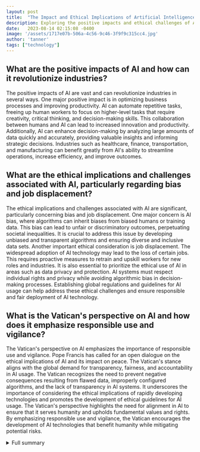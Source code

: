```yaml
---
layout: post
title:  "The Impact and Ethical Implications of Artificial Intelligence"
description: Exploring the positive impacts and ethical challenges of AI in various sectors.
date:   2023-08-14 02:15:08 -0400
image: '/assets/1717e07b-506a-4c56-9c46-3f9f9c315cc4.jpg'
author: 'tanner'
tags: ["technology"]
---
```


## What are the positive impacts of AI and how can it revolutionize industries?
The positive impacts of AI are vast and can revolutionize industries in several ways. One major positive impact is in optimizing business processes and improving productivity. AI can automate repetitive tasks, freeing up human workers to focus on higher-level tasks that require creativity, critical thinking, and decision-making skills. This collaboration between humans and AI can lead to increased innovation and productivity. Additionally, AI can enhance decision-making by analyzing large amounts of data quickly and accurately, providing valuable insights and informing strategic decisions. Industries such as healthcare, finance, transportation, and manufacturing can benefit greatly from AI's ability to streamline operations, increase efficiency, and improve outcomes.

## What are the ethical implications and challenges associated with AI, particularly regarding bias and job displacement?
The ethical implications and challenges associated with AI are significant, particularly concerning bias and job displacement. One major concern is AI bias, where algorithms can inherit biases from biased humans or training data. This bias can lead to unfair or discriminatory outcomes, perpetuating societal inequalities. It is crucial to address this issue by developing unbiased and transparent algorithms and ensuring diverse and inclusive data sets. Another important ethical consideration is job displacement. The widespread adoption of AI technology may lead to the loss of certain jobs. This requires proactive measures to retrain and upskill workers for new roles and industries. It is also essential to prioritize the ethical use of AI in areas such as data privacy and protection. AI systems must respect individual rights and privacy while avoiding algorithmic bias in decision-making processes. Establishing global regulations and guidelines for AI usage can help address these ethical challenges and ensure responsible and fair deployment of AI technology.

## What is the Vatican's perspective on AI and how does it emphasize responsible use and vigilance?
The Vatican's perspective on AI emphasizes the importance of responsible use and vigilance. Pope Francis has called for an open dialogue on the ethical implications of AI and its impact on peace. The Vatican's stance aligns with the global demand for transparency, fairness, and accountability in AI usage. The Vatican recognizes the need to prevent negative consequences resulting from flawed data, improperly configured algorithms, and the lack of transparency in AI systems. It underscores the importance of considering the ethical implications of rapidly developing technologies and promotes the development of ethical guidelines for AI usage. The Vatican's perspective highlights the need for alignment in AI to ensure that it serves humanity and upholds fundamental values and rights. By emphasizing responsible use and vigilance, the Vatican encourages the development of AI technologies that benefit humanity while mitigating potential risks.


<details>
        <summary>Full summary</summary>
<h1>The Impact and Ethical Implications of Artificial Intelligence</h1>
<h2>Introduction</h2>
<p>Artificial intelligence (AI) is transforming various sectors of the economy, revolutionizing the way we live, work, and interact. However, with its rapid advancement and increasing integration into our daily lives, it is crucial to address both the positive aspects and potential negative consequences. In this article, we will explore the impact and ethical implications of AI, combining insights from various sources to provide a comprehensive understanding of this complex topic.</p>
<h2>Positive Impacts of AI</h2>
<p>AI has the potential to revolutionize industries by optimizing business processes, improving productivity, and enhancing decision-making. It enables companies to automate their operations, leading to short-term productivity gains. However, the most significant performance improvements come when humans and smart machines work together.</p>
<p>AI agents can assist people with information gathering, data crunching, routine customer service, and physical labor. By automating repetitive tasks, AI frees up humans for higher-level tasks that require leadership, creative thinking, judgment, and other essential human skills. This collaboration between humans and AI fosters innovation and boosts overall productivity. Companies need to redesign their business processes to leverage the full potential of AI and optimize collaborative intelligence.</p>
<h2>Ethical Implications and Challenges</h2>
<p>While AI offers remarkable opportunities, it also presents ethical implications and challenges that must be addressed. One of the primary concerns is AI bias, where algorithms can inherit biases from biased humans or training data, leading to unintended consequences. This bias can perpetuate discrimination and exacerbate societal inequalities.</p>
<p>Moreover, the widespread adoption of AI technology may lead to the loss of certain jobs, requiring changes in training and education programs. While AI frees up time, humans must find new activities that provide social and mental benefits. Additionally, AI raises concerns about data privacy and protection. The use of automated systems and algorithms in various domains, such as patient care, hiring, and credit decisions, can result in algorithmic bias and infringement on individual rights.</p>
<p>Global regulations are necessary to ensure the safe and effective use of AI, considering its potential impact on rights, opportunities, and access. AI also poses challenges in detecting and preventing accelerated hacking and terrorism. The speed and complexity of AI-enabled cyber attacks require humans to develop advanced detection methods and robust security measures.</p>
<h2>The Vatican's Perspective on AI</h2>
<p>The Vatican recently addressed the impact and ethical implications of AI, emphasizing the need for responsible use and vigilance to prevent negative consequences. Pope Francis issued a communiqué announcing the theme for World Day of Peace 2024 as 'Artificial Intelligence and Peace'. He called for an open dialogue on the meaning of AI and its ethical implications, highlighting the concept of alignment in AI to ensure it serves humanity.</p>
<p>The Vatican's Dicastery for Promoting Integral Human Development issued the communiqué, underscoring the importance of considering the ethical implications of adopting rapidly developing technologies. It recognizes the need to prevent negative outcomes resulting from flawed data, improperly configured algorithms, and the lack of transparency in AI systems. The Vatican's message resonates with the global demand for transparency, fairness, and accountability in AI usage.</p>
<h2>Conclusion</h2>
<p>As AI continues to evolve and shape our world, understanding its impact and ethical implications is crucial. While AI offers immense potential for innovation and progress, it must be harnessed responsibly to avoid negative consequences. The Vatican's stance on AI aligns with the growing consensus that ethical rules, regulations, and transparency are essential to ensure the safe and effective use of this transformative technology. By addressing both the positive impacts and ethical challenges, we can strive towards a future where AI benefits humanity while preserving our fundamental values and rights.</p>
</details>